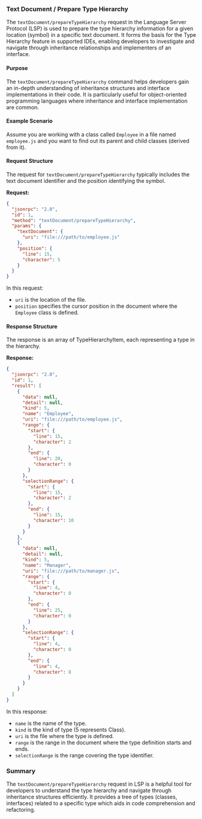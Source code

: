 ### Text Document / Prepare Type Hierarchy

The `textDocument/prepareTypeHierarchy` request in the Language Server Protocol (LSP) is used to prepare the type hierarchy information for a given location (symbol) in a specific text document. It forms the basis for the Type Hierarchy feature in supported IDEs, enabling developers to investigate and navigate through inheritance relationships and implementers of an interface.

#### Purpose

The `textDocument/prepareTypeHierarchy` command helps developers gain an in-depth understanding of inheritance structures and interface implementations in their code. It is particularly useful for object-oriented programming languages where inheritance and interface implementation are common.

#### Example Scenario

Assume you are working with a class called `Employee` in a file named `employee.js` and you want to find out its parent and child classes (derived from it).

#### Request Structure

The request for `textDocument/prepareTypeHierarchy` typically includes the text document identifier and the position identifying the symbol.

**Request:**

```json
{
  "jsonrpc": "2.0",
  "id": 1,
  "method": "textDocument/prepareTypeHierarchy",
  "params": {
    "textDocument": {
      "uri": "file:///path/to/employee.js"
    },
    "position": {
      "line": 15,
      "character": 5
    }
  }
}
```

In this request:
- `uri` is the location of the file.
- `position` specifies the cursor position in the document where the `Employee` class is defined.

#### Response Structure

The response is an array of TypeHierarchyItem, each representing a type in the hierarchy.

**Response:**

```json
{
  "jsonrpc": "2.0",
  "id": 1,
  "result": [
    {
      "data": null,
      "detail": null,
      "kind": 5,
      "name": "Employee",
      "uri": "file:///path/to/employee.js",
      "range": {
        "start": {
          "line": 15,
          "character": 2
        },
        "end": {
          "line": 20,
          "character": 0
        }
      },
      "selectionRange": {
        "start": {
          "line": 15,
          "character": 2
        },
        "end": {
          "line": 15,
          "character": 10
        }
      }
    },
    {
      "data": null,
      "detail": null,
      "kind": 5,
      "name": "Manager",
      "uri": "file:///path/to/manager.js",
      "range": {
        "start": {
          "line": 4,
          "character": 0
        },
        "end": {
          "line": 25,
          "character": 0
        }
      },
      "selectionRange": {
        "start": {
          "line": 4,
          "character": 0
        },
        "end": {
          "line": 4,
          "character": 8
        }
      }
    }
  ]
}
```

In this response:
- `name` is the name of the type.
- `kind` is the kind of type (5 represents Class).
- `uri` is the file where the type is defined.
- `range` is the range in the document where the type definition starts and ends.
- `selectionRange` is the range covering the type identifier.

### Summary

The `textDocument/prepareTypeHierarchy` request in LSP is a helpful tool for developers to understand the type hierarchy and navigate through inheritance structures efficiently. It provides a tree of types (classes, interfaces) related to a specific type which aids in code comprehension and refactoring.
